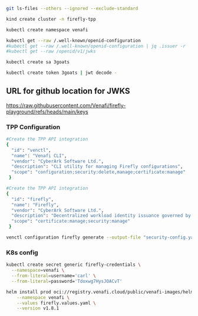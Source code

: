 ```sh
git ls-files --others --ignored --exclude-standard
```

```sh
kind create cluster -n firefly-tpp
```

```sh
kubectl create namespace venafi
```

```sh
kubectl get --raw /.well-known/openid-configuration 
#kubectl get --raw /.well-known/openid-configuration | jq .issuer -r
#kubectl get --raw /openid/v1/jwks
```

```sh
kubectl create sa 3goats
```

```sh
kubectl create token 3goats | jwt decode -
```

## URL for github location for JWKS 

https://raw.githubusercontent.com/Venafi/firefly-playground/refs/heads/main/keys

### TPP Configuration

```sh
#Create the TPP API integration
{
  "id": "venctl",
  "name": "Venafi CLI",
  "vendor": "CyberArk Software Ltd.",
  "description": "CLI utility for managing Firefly configurations",
  "scope": "configuration;security:delete,manage;certificate:manage"
 }
```

```sh
#Create the TPP API integration
{
  "id": "firefly",
  "name": "Firefly",
  "vendor": "CyberArk Software Ltd.",
  "description": "Decentralized workload identity issuance governed by a control plane",
  "scope": "certificate:manage;security:manage"
 }
```

```sh
venctl configuration firefly generate --output-file "security-config.yaml"
```

### K8s config

```sh
kubectl create secret generic firefly-credentials \
  --namespace=venafi \
  --from-literal=username='carl' \
  --from-literal=password='Tdoxwg7HysJOACvT'
```

```sh
helm install prod oci://registry.venafi.cloud/public/venafi-images/helm/firefly \
    --namespace venafi \
    --values firefly.values.yaml \
    --version v1.8.1
```